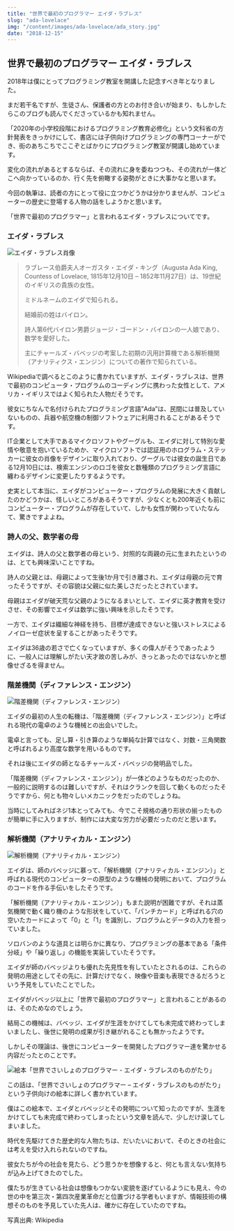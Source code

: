 ```yaml
---
title: "世界で最初のプログラマー エイダ・ラブレス"
slug: "ada-lovelace"
img: "/content/images/ada-lovelace/ada_story.jpg"
date: "2018-12-15"
---
```


## 世界で最初のプログラマー エイダ・ラブレス

2018年は僕にとってプログラミング教室を開講した記念すべき年となりました。

まだ若干名ですが、生徒さん、保護者の方とのお付き合いが始まり、もしかしたらこのブログも読んでくださっているかも知れません。

「2020年の小学校段階におけるプログラミング教育必修化」という文科省の方針発表をきっかけにして、書店には子供向けプログラミングの専門コーナーができ、街のあちこちでここぞとばかりにプログラミング教室が開講し始めています。

変化の流れがあるとするならば、その流れに身を委ねつつも、その流れが一体どこへ向かっているのか、行く先を俯瞰する姿勢がときに大事かなと思います。

今回の執筆は、読者の方にとって役に立つかどうかは分かりませんが、コンピューターの歴史に登場する人物の話をしようかと思います。

「世界で最初のプログラマー」と言われるエイダ・ラブレスについてです。

### エイダ・ラブレス

![エイダ・ラブレス肖像](/content/images/ada-lovelace/ada_lovelace_1838.jpg)

> ラブレース伯爵夫人オーガスタ・エイダ・キング（Augusta Ada King, Countess of Lovelace, 1815年12月10日 – 1852年11月27日）は、19世紀のイギリスの貴族の女性。
>
> ミドルネームのエイダで知られる。
>
> 結婚前の姓はバイロン。
>
> 詩人第6代バイロン男爵ジョージ・ゴードン・バイロンの一人娘であり、数学を愛好した。
>
> 主にチャールズ・バベッジの考案した初期の汎用計算機である解析機関（アナリティクス・エンジン）についての著作で知られている。

Wikipediaで調べるとこのように書かれていますが、エイダ・ラブレスは、世界で最初のコンピュータ・プログラムのコーディングに携わった女性として、アメリカ・イギリスではよく知られた人物だそうです。

彼女にちなんで名付けられたプログラミング言語”Ada”は、民間には普及していないものの、兵器や航空機の制御ソフトウェアに利用されることがあるそうです。

IT企業として大手であるマイクロソフトやグーグルも、エイダに対して特別な愛情や敬意を抱いているためか、マイクロソフトでは認証用のホログラム・ステッカーに彼女の肖像をデザインに取り入れており、グーグルでは彼女の誕生日である12月10日には、検索エンジンのロゴを彼女と数種類のプログラミング言語に纏わるデザインに変更したりするようです。

史実として本当に、エイダがコンピューター・プログラムの発展に大きく貢献したのかどうかは、怪しいところがあるそうですが、少なくとも200年近くも前にコンピューター・プログラムが存在していて、しかも女性が関わっていたなんて、驚きですよよね。

### 詩人の父、数学者の母

エイダは、詩人の父と数学者の母という、対照的な両親の元に生まれたというのは、とても興味深いことですね。

詩人の父親とは、母親によって生後1か月で引き離され、エイダは母親の元で育ったそうですが、その容貌は父親に似た美しさだったとされています。

母親はエイダが破天荒な父親のようになるまいとして、エイダに英才教育を受けさせ、その影響でエイダは数学に強い興味を示したそうです。

一方で、エイダは繊細な神経を持ち、目標が達成できないと強いストレスによるノイローゼ症状を呈することがあったそうです。

エイダは36歳の若さで亡くなっていますが、多くの偉人がそうであったように、一般人には理解しがたい天才故の苦しみが、きっとあったのではないかと想像せざるを得ません。

### 階差機関（ディファレンス・エンジン）

![階差機関（ディファレンス・エンジン）](/content/images/ada-lovelace/difference_engine.jpg)

エイダの最初の人生の転機は、「階差機関（ディファレンス・エンジン）」と呼ばれる現代の電卓のような機械との出会いでした。

電卓と言っても、足し算・引き算のような単純な計算ではなく、対数・三角関数と呼ばれるより高度な数学を用いるものです。

それは後にエイダの師となるチャールズ・バベッジの発明品でした。

「階差機関（ディファレンス・エンジン）」が一体どのようなものだったのか、一般的に説明するのは難しいですが、それはクランクを回して動くものだったそうですから、何とも物々しいメカニックをだったのでしょうね。

当時にしてみればネジ1本とってみても、今でこそ規格の通り形状の揃ったものが簡単に手に入りますが、制作には大変な労力が必要だったのだと思います。

### 解析機関（アナリティカル・エンジン）

![解析機関（アナリティカル・エンジン）](/content/images/ada-lovelace/analytical_machine.jpg)

エイダは、師のバベッジに慕って、「解析機関（アナリティカル・エンジン）」と呼ばれる現代のコンピューターの原型のような機械の発明において、プログラムのコードを作る手伝いをしたそうです。

「解析機関（アナリティカル・エンジン）」もまた説明が困難ですが、それは蒸気機関で動く織り機のような形状をしていて、「パンチカード」と呼ばれる穴の空いたカードによって「0」と「1」を識別し、ブログラムとデータの入力を担っていました。

ソロバンのような道具とは明らかに異なり、プログラミングの基本である「条件分岐」や「繰り返し」の機能を実装していたそうです。

エイダが師のバベッジよりも優れた先見性を有していたとされるのは、これらの発明の用途としてその先に、計算だけでなく、映像や音楽も表現できるだろうという予見をしていたことでした。

エイダがバベッジ以上に「世界で最初のプログラマー」と言われることがあるのは、そのためなのでしょう。

結局この機械は、バベッジ、エイダが生涯をかけてしても未完成で終わってしまいましたし、後世に発明の成果が引き継がれることも無かったようです。

しかしその理論は、後世にコンピューターを開発したプログラマー達を驚かせる内容だったとのことです。

![絵本「世界でさいしょのプログラマー - エイダ・ラブレスのものがたり」](/content/images/ada-lovelace/ada_story.jpg)

この話は、「世界でさいしょのプログラマー – エイダ・ラブレスのものがたり」という子供向けの絵本に詳しく書かれています。

僕はこの絵本で、エイダとバベッジとその発明について知ったのですが、生涯をかけてしても未完成で終わってしまったという文章を読んで、少しだけ涙してしまいました。

時代を先駆けてきた歴史的な人物たちは、だいたいにおいて、そのときの社会には考えを受け入れられないのですね。

彼女たちが今の社会を見たら、どう思うかを想像すると、何とも言えない気持ちが込み上げてきたのでした。

僕たちが生きている社会は想像もつかない変貌を遂げているようにも見え、今の世の中を第三次・第四次産業革命だと位置づける学者もいますが、情報技術の構想そのものを予見していた先人は、確かに存在していたのですね。

写真出典: Wikipedia
